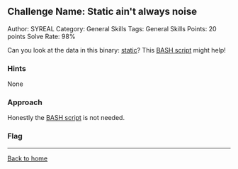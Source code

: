 ## Challenge Name: Static ain't always noise
Author: SYREAL
Category: General Skills
Tags: General Skills
Points: 20 points
Solve Rate: 98%

Can you look at the data in this binary: [static](Static-ain't-always-noise_files/static)? This [BASH script](Static-ain't-always-noise_files/ltdis.sh) might help!

### Hints
None

### Approach
Honestly the [BASH script](Static-ain't-always-noise_files/ltdis.sh) is not needed.

### Flag

---
[Back to home](https://github.com/yanganyi/writeup-picogym)